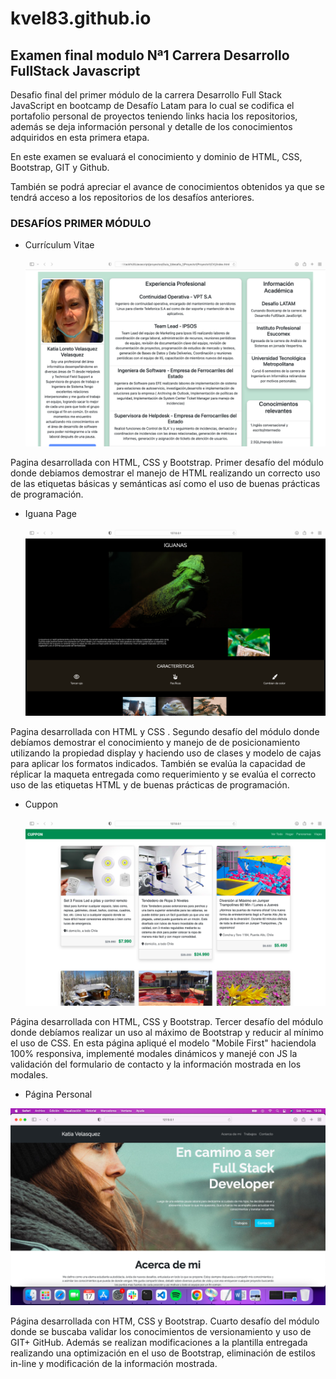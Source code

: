# kvel83.github.io
Examen final modulo Nª1 Carrera Desarrollo FullStack Javascript
-------
Desafio final del primer módulo de la carrera Desarrollo Full Stack JavaScript en bootcamp de Desafío Latam para lo cual se codifica el portafolio personal de proyectos teniendo links hacia los repositorios, además se deja información personal y detalle de los conocimientos adquiridos en esta primera etapa.

En este examen se evaluará el conocimiento y dominio de HTML, CSS, Bootstrap, GIT y Github.

También se podrá apreciar el avance de conocimientos obtenidos ya que se tendrá acceso a los repositorios de los desafíos anteriores.

### DESAFÍOS PRIMER MÓDULO

- Currículum Vitae

  ![](assets/img/cv.png)

Pagina desarrollada con HTML, CSS y Bootstrap. Primer desafío del módulo donde debiamos demostrar el manejo de HTML realizando un correcto uso de las etiquetas básicas y semánticas así como el uso de buenas prácticas de 	             programación.

- Iguana Page

  ![](assets/img/iguana.png)

Pagina desarrollada con HTML y CSS . Segundo desafío del módulo donde debíamos demostrar el conocimiento y manejo de de posicionamiento utilizando la propiedad display y haciendo uso de clases y modelo de cajas para aplicar los formatos indicados. También se evalúa la capacidad de réplicar la maqueta entregada como requerimiento y se evalúa el correcto uso de las etiquetas HTML y de buenas prácticas de programación.

- Cuppon

  ![](assets/img/cuppon.png)

Página desarrollada con HTML, CSS y Bootstrap. Tercer desafío del módulo  donde debíamos realizar un uso al máximo de Bootstrap y reducir al mínimo el uso de CSS. En esta página apliqué el modelo "Mobile First" haciendola 	100% responsiva, implementé modales dinámicos y manejé con JS la validación del formulario de contacto y la información mostrada en los modales.

- Página Personal

![](assets/img/plantilla.jpg)

Página desarrollada con HTM, CSS y Bootstrap. Cuarto desafío del módulo donde se buscaba validar los conocimientos de versionamiento y uso de GIT+ GitHub. Además se realizan modificaciones a la plantilla entregada realizando una optimización en el uso de Bootstrap, eliminación de estilos in-line y modificación de la información mostrada.
